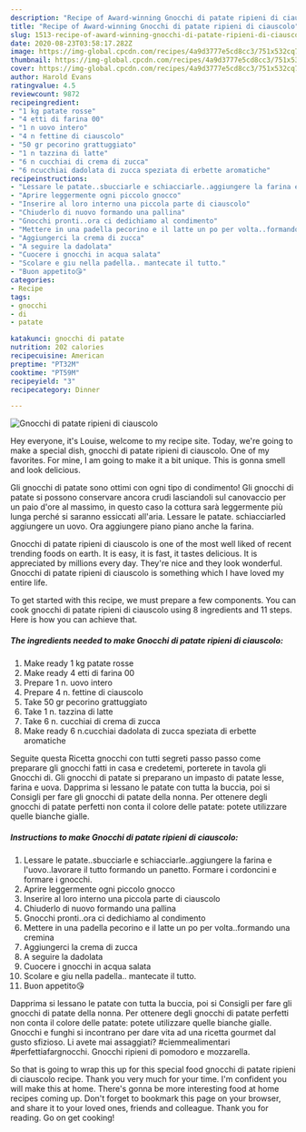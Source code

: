 ```yaml
---
description: "Recipe of Award-winning Gnocchi di patate ripieni di ciauscolo"
title: "Recipe of Award-winning Gnocchi di patate ripieni di ciauscolo"
slug: 1513-recipe-of-award-winning-gnocchi-di-patate-ripieni-di-ciauscolo
date: 2020-08-23T03:58:17.282Z
image: https://img-global.cpcdn.com/recipes/4a9d3777e5cd8cc3/751x532cq70/gnocchi-di-patate-ripieni-di-ciauscolo-recipe-main-photo.jpg
thumbnail: https://img-global.cpcdn.com/recipes/4a9d3777e5cd8cc3/751x532cq70/gnocchi-di-patate-ripieni-di-ciauscolo-recipe-main-photo.jpg
cover: https://img-global.cpcdn.com/recipes/4a9d3777e5cd8cc3/751x532cq70/gnocchi-di-patate-ripieni-di-ciauscolo-recipe-main-photo.jpg
author: Harold Evans
ratingvalue: 4.5
reviewcount: 9872
recipeingredient:
- "1 kg patate rosse"
- "4 etti di farina 00"
- "1 n uovo intero"
- "4 n fettine di ciauscolo"
- "50 gr pecorino grattuggiato"
- "1 n tazzina di latte"
- "6 n cucchiai di crema di zucca"
- "6 ncucchiai dadolata di zucca speziata di erbette aromatiche"
recipeinstructions:
- "Lessare le patate..sbucciarle e schiacciarle..aggiungere la farina e l&#39;uovo..lavorare il tutto formando un panetto. Formare i cordoncini e formare i gnocchi."
- "Aprire leggermente ogni piccolo gnocco"
- "Inserire al loro interno una piccola parte di ciauscolo"
- "Chiuderlo di nuovo formando una pallina"
- "Gnocchi pronti..ora ci dedichiamo al condimento"
- "Mettere in una padella pecorino e il latte un po per volta..formando una cremina"
- "Aggiungerci la crema di zucca"
- "A seguire la dadolata"
- "Cuocere i gnocchi in acqua salata"
- "Scolare e giu nella padella.. mantecate il tutto."
- "Buon appetito😘"
categories:
- Recipe
tags:
- gnocchi
- di
- patate

katakunci: gnocchi di patate 
nutrition: 202 calories
recipecuisine: American
preptime: "PT32M"
cooktime: "PT59M"
recipeyield: "3"
recipecategory: Dinner

---
```



![Gnocchi di patate ripieni di ciauscolo](https://img-global.cpcdn.com/recipes/4a9d3777e5cd8cc3/751x532cq70/gnocchi-di-patate-ripieni-di-ciauscolo-recipe-main-photo.jpg)

Hey everyone, it's Louise, welcome to my recipe site. Today, we're going to make a special dish, gnocchi di patate ripieni di ciauscolo. One of my favorites. For mine, I am going to make it a bit unique. This is gonna smell and look delicious.

Gli gnocchi di patate sono ottimi con ogni tipo di condimento! Gli gnocchi di patate si possono conservare ancora crudi lasciandoli sul canovaccio per un paio d&#39;ore al massimo, in questo caso la cottura sarà leggermente più lunga perché si saranno essiccati all&#39;aria. Lessare le patate. schiacciarled aggiungere un uovo. Ora aggiungere piano piano anche la farina.

Gnocchi di patate ripieni di ciauscolo is one of the most well liked of recent trending foods on earth. It is easy, it is fast, it tastes delicious. It is appreciated by millions every day. They're nice and they look wonderful. Gnocchi di patate ripieni di ciauscolo is something which I have loved my entire life.


To get started with this recipe, we must prepare a few components. You can cook gnocchi di patate ripieni di ciauscolo using 8 ingredients and 11 steps. Here is how you can achieve that.

<!--inarticleads1-->

##### The ingredients needed to make Gnocchi di patate ripieni di ciauscolo:

1. Make ready 1 kg patate rosse
1. Make ready 4 etti di farina 00
1. Prepare 1 n. uovo intero
1. Prepare 4 n. fettine di ciauscolo
1. Take 50 gr pecorino grattuggiato
1. Take 1 n. tazzina di latte
1. Take 6 n. cucchiai di crema di zucca
1. Make ready 6 n.cucchiai dadolata di zucca speziata di erbette aromatiche


Seguite questa Ricetta gnocchi con tutti segreti passo passo come preparare gli gnocchi fatti in casa e credetemi, porterete in tavola gli Gnocchi di. Gli gnocchi di patate si preparano un impasto di patate lesse, farina e uova. Dapprima si lessano le patate con tutta la buccia, poi si Consigli per fare gli gnocchi di patate della nonna. Per ottenere degli gnocchi di patate perfetti non conta il colore delle patate: potete utilizzare quelle bianche gialle. 

<!--inarticleads2-->

##### Instructions to make Gnocchi di patate ripieni di ciauscolo:

1. Lessare le patate..sbucciarle e schiacciarle..aggiungere la farina e l&#39;uovo..lavorare il tutto formando un panetto. Formare i cordoncini e formare i gnocchi.
1. Aprire leggermente ogni piccolo gnocco
1. Inserire al loro interno una piccola parte di ciauscolo
1. Chiuderlo di nuovo formando una pallina
1. Gnocchi pronti..ora ci dedichiamo al condimento
1. Mettere in una padella pecorino e il latte un po per volta..formando una cremina
1. Aggiungerci la crema di zucca
1. A seguire la dadolata
1. Cuocere i gnocchi in acqua salata
1. Scolare e giu nella padella.. mantecate il tutto.
1. Buon appetito😘


Dapprima si lessano le patate con tutta la buccia, poi si Consigli per fare gli gnocchi di patate della nonna. Per ottenere degli gnocchi di patate perfetti non conta il colore delle patate: potete utilizzare quelle bianche gialle. Gnocchi e funghi si incontrano per dare vita ad una ricetta gourmet dal gusto sfizioso. Li avete mai assaggiati? #ciemmealimentari #perfettiafargnocchi. Gnocchi ripieni di pomodoro e mozzarella. 

So that is going to wrap this up for this special food gnocchi di patate ripieni di ciauscolo recipe. Thank you very much for your time. I'm confident you will make this at home. There's gonna be more interesting food at home recipes coming up. Don't forget to bookmark this page on your browser, and share it to your loved ones, friends and colleague. Thank you for reading. Go on get cooking!
